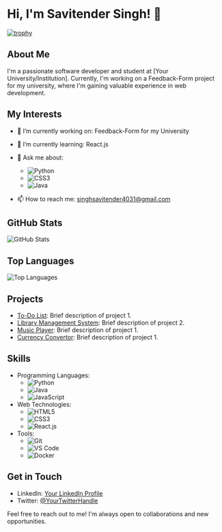 # Hi, I'm Savitender Singh! 👋

[![trophy](https://github-profile-trophy.vercel.app/?username=LiveKiller&theme=onedark)](https://github.com/ryo-ma/github-profile-trophy)

## About Me

I'm a passionate software developer and student at [Your University/Institution]. Currently, I'm working on a Feedback-Form project for my university, where I'm gaining valuable experience in web development.

## My Interests

- 🔭 I’m currently working on: Feedback-Form for my University
- 🌱 I’m currently learning: React.js
- 💬 Ask me about: 
  - ![Python](https://img.shields.io/badge/-Python-blue?style=flat-square&logo=python&logoColor=white)
  - ![CSS3](https://img.shields.io/badge/-CSS3-1572B6?style=flat-square&logo=css3)
  - ![Java](https://img.shields.io/badge/-Java-orange?style=flat-square&logo=java&logoColor=white)

- 📫 How to reach me: [singhsavitender4031@gmail.com](mailto:singhsavitender4031@gmail.com)

## GitHub Stats

![GitHub Stats](https://github-readme-stats.vercel.app/api?username=LiveKiller&show_icons=true&theme=radical&count_private=true&include_all_commits=true)

## Top Languages

![Top Languages](https://github-readme-stats.vercel.app/api/top-langs/?username=LiveKiller&theme=radical)

## Projects

- [To-Do List](link-to-project-1): Brief description of project 1.
- [Library Management System](link-to-project-2): Brief description of project 2.
- [Music Player](link-to-project-1): Brief description of project 1.
- [Currency Convertor](link-to-project-1): Brief description of project 1.
## Skills

- Programming Languages: 
  - ![Python](https://img.shields.io/badge/-Python-blue?style=flat-square&logo=python&logoColor=white)
  - ![Java](https://img.shields.io/badge/-Java-orange?style=flat-square&logo=java&logoColor=white)
  - ![JavaScript](https://img.shields.io/badge/-JavaScript-yellow?style=flat-square&logo=javascript&logoColor=white)
- Web Technologies: 
  - ![HTML5](https://img.shields.io/badge/-HTML5-E34F26?style=flat-square&logo=html5&logoColor=white)
  - ![CSS3](https://img.shields.io/badge/-CSS3-1572B6?style=flat-square&logo=css3)
  - ![React.js](https://img.shields.io/badge/-React.js-61DAFB?style=flat-square&logo=react&logoColor=white)
- Tools: 
  - ![Git](https://img.shields.io/badge/-Git-F05032?style=flat-square&logo=git&logoColor=white)
  - ![VS Code](https://img.shields.io/badge/-VS%20Code-007ACC?style=flat-square&logo=visual-studio-code&logoColor=white)
  - ![Docker](https://img.shields.io/badge/-Docker-2496ED?style=flat-square&logo=docker&logoColor=white)

## Get in Touch

- LinkedIn: [Your LinkedIn Profile](link-to-linkedin-profile)
- Twitter: [@YourTwitterHandle](link-to-your-twitter-profile)

Feel free to reach out to me! I'm always open to collaborations and new opportunities.
